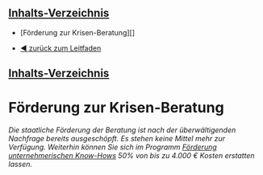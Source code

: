 <nav class="nav--article"><!-- leave this alone -->
<div id="open"><!-- leave this alone -->
<h2><a href="#close" id="nav--close">Inhalts-Verzeichnis</a></h2><!-- leave this alone -->

- [Förderung zur Krisen-Beratung][]

<!--
    - [Unternehmen und Selbständige in der Corona-Krise][]
    - [Formulierungshilfe zur Begründung][]
    - [Ausfüllanleitung Antrag][]
-->

- [◀ zurück zum Leitfaden](/)

</div><!-- leave this alone -->
<h2><a href="#open">Inhalts-Verzeichnis</a></h2><!-- leave this alone -->
</nav><!-- leave this alone -->



# Förderung zur Krisen-Beratung

*Die staatliche Förderung der Beratung ist nach der überwältigenden Nachfrage bereits ausgeschöpft. Es stehen keine Mittel mehr zur Verfügung. Weiterhin können Sie sich im Programm [Förderung unternehmerischen Know-Hows](https://www.bafa.de/DE/Wirtschafts_Mittelstandsfoerderung/Beratung_Finanzierung/Unternehmensberatung/unternehmensberatung_node.html) 50% von bis zu 4.000 € Kosten erstatten lassen.*

<!--
**Nur noch kurze Zeit**: *Es gibt staatliche Förderung für Beratung zur Corona-Krise. Unternehmen, die durch die Krise in Schwierigkeiten geraten sind, können sich eine Beratung ohne Vorfinanzierung zu 100% fördern lassen. Die häufigsten Fragen zum Ausfüllen des Antrags haben wir in einem kommentierten Beispiel des Antrags-Formulares aufgegriffen.*
<p class="text-small text-right"><a href="#ausfüllanleitungantrag"><span aria-hidden="true">→ </span>direkt zur Ausfüll-Anleitung springen</a>



## Unternehmen und Selbständige in der Corona-Krise

Einige Unternehmen und auch Selbständige sind in der Pandemie mit dramatischen Umbrüchen konfrontiert. Wie sie darauf reagieren sollen, dazu haben sie viele Fragen, aber wenig Zeit und immer weniger Mittel. Das BAFA möchte schnell und für die üblichen Verhältnisse von Fördermittel-Vergabe mit sehr wenig bürokratischem Aufwand Beratung für die Betroffenen ermöglichen.

Dazu gibt es für begrenzte Zeit eine spezielle Form der Beratung zu "Unternehmerischem Know-How". Diese Beratung richtet sich an Selbständige und kleine Unternehmen. Bis zu 4.000€ Beratungshonorar übernimmt das Bundesamt ausnahmsweise vollständig und ohne Vorfinanzierung. Die Informations-Seite zur Förderung fasst alle wichtigen Informationen zusammen:

<a href="https://www.bafa.de/DE/Wirtschafts_Mittelstandsfoerderung/Beratung_Finanzierung/Unternehmensberatung/unternehmensberatung_node.html"><span aria-hidden="true">→ </span>Zur BAFA-Informations-Seite: Die modifizierte Richtlinie zur Förderung unternehmerischen Know-hows.</a>

Die Antragsstellung für diese Sonderförderung beschränkt sich auf ein Online-Formular und ein Dokument, in dem Sie Ihren Fall erklären.

Stellen Sie sich auf lange Wartezeit für den Projektbeginn der Beratung ein. Womöglich mehrere Monate. Die Behörde ist von den Anfragen derzeit etwas überfordert. Um so wichtiger, dass Sie als betroffenes Unternehmen so bald wie möglich den Antrag stellen. Sprechen Sie uns an, ob wir flexible Lösungen für schnelle Hilfen außerhalb der Projektlaufzeit für Sie finden.

Damit die Antragsstellung noch einfacher geht, haben wir die Fragen, die uns bei der Begleitung vergangener Projekte trotz der amtlichen Dokumentation immer wieder begegneten, hier einmal anhand des Formulars selbst veranschaulicht.



## Formulierungshilfe zur Begründung

Zur Antragsstellung müssen Sie eine Begründung anfügen: Wie und warum die Corona-Krise Ihr Unternehmen in wirtschaftlichen Schwierigkeiten bringt. Diese Begründung sollte plausibel und anschaulich formuliert sein. Natürlich muss sie auch wahrheitsgemäß sein und einer Überprüfung Stand halten.

Die Sachbearbeiterinnen und Sachbearbeiter wollen Ihnen helfen und haben viel Verständnis für mangelnde Erfahrung im Antragswesen. So lange Sie sich verständlich machen und Ihr Anliegen nachvollziehbar argumentieren, wird die Bürokratie Ihnen mit Nachsicht begegnen.



### Lückentext zur Corona-Betroffenheit

<blockquote>
	<p>Das Unternehmen .&nbsp;.&nbsp;.&nbsp;.&nbsp;.&nbsp;.&nbsp;.&nbsp;.&nbsp;. ist von der Corona-Krise vor wirtschaftliche Schwierigkeiten gestellt:</p>
	<p>Der Geschäftszweck des Unternehmens ist .&nbsp;.&nbsp;.&nbsp;.&nbsp;.&nbsp;.&nbsp;.&nbsp;.&nbsp;. , dabei erfüllen wir unsere Leistungsangebote, in dem wir .&nbsp;.&nbsp;.&nbsp;.&nbsp;.&nbsp;.&nbsp;.&nbsp;.&nbsp;.</p>
	<p>Wir sind dementsprechend von der Corona-Krise betroffen, weil wir .&nbsp;.&nbsp;.&nbsp;.&nbsp;.&nbsp;.&nbsp;.&nbsp;.&nbsp;.</p>
	<p>Auswirkungen auf unsere Umsätze und Auftragslage schätzen wir für die nächsten Monate auf .&nbsp;.&nbsp;.&nbsp;.&nbsp;.&nbsp;.&nbsp;.&nbsp;.&nbsp;. und erste Erfahrungen zeigen, dass wir bereits jetzt .&nbsp;.&nbsp;.&nbsp;.&nbsp;.&nbsp;.&nbsp;.&nbsp;.&nbsp;.</p>
	<p>Dementsprechend müssen wir schnell strategische Anpassungen vornehmen und möchten über eine Beratung spezialisiertes Wissen erwerben.</p>
	<p>Ort .&nbsp;.&nbsp;.&nbsp;.&nbsp;. , Datum .&nbsp;.&nbsp;.&nbsp;.&nbsp;. , Name .&nbsp;.&nbsp;.&nbsp;.&nbsp;.</p>
</blockquote>

Speichern Sie ein entsprechend formuliertes Dokument unter dem Namen "Corona betroffen" für die spätere Verwendung ab.


## Ausfüllanleitung Antrag

Sie finden das Antragsformular <a href="https://fms.bafa.de/BafaFrame/unternehmensberatung"><span aria-hidden="true">→ </span>online beim Bundesamt</a>.

![][test]

[test]: start.jpg "Antragsformular" alt="Bildschirmansicht Antragsformular" class="drop-shadow"


Sie können erst starten, wenn Sie anklicken, dass Sie mit den Datenschutz-Bestimmungen einverstanden sind. Wenn Sie anklicken, dass Sie von der Corona-Krise betroffen sind, passt sich das Formular dementsprechend an.

<img src="unternehmensart.jpg" alt="Bildschirmansicht Antragsformular" class="drop-shadow">

Sie geben an, ob Ihr Unternehmen noch jung ist oder schon seit mehr als zwei Jahren am Markt etabliert.

<img src="leitstelle.jpg" alt="Bildschirmansicht Antragsformular" class="drop-shadow">

Die Leitstelle können Sie sich frei aussuchen.

<img src="beratungsunternehmen.jpg" alt="Bildschirmansicht Antragsformular" class="drop-shadow">

Wenn Sie ein Beratungs&shy;unternehmen gefunden haben, dass für Sie passt, tragen Sie deren BAFA-ID ein. Der Name des Beratungs&shy;unternehmens wird dann automatisch vervollständigt. Eine BAFA-ID haben Beratungen, die für das Programm zur Förderung unternehmerischen Know-Hows gelistet sind. Unsere ist die 162764. Tragen Sie auch den Namen der Person ein, die Ihre Beratung federführend durchführen soll.

<img src="klassifikation.jpg" alt="Bildschirmansicht Antragsformular" class="drop-shadow">

Die Unternehmens-Klassifikation ist eine vierstellige Nummer. Das statistische Bundesamt sortiert alle Unternehmen in Kategorien ein. Die Haupt-Kategorien finden Sie in einem Dokument bei der BAFA: <a href="https://www.bafa.de/SharedDocs/Downloads/DE/Wirtschafts_Mittelstandsfoerderung/unb_kurzanleitung_wirtschaftszweigklassifikation.pdf">zum Download der Kurzanleitung (PDF)</a> Wenn Sie die für Sie passende Ober-Kategorie und damit die ersten beiden Ziffern Ihrer Nummer gefunden haben, hilft Ihnen die Auto-Vervollständigung des Antrags-Formulars weiter.

<img src="bestaetigung.jpg" alt="Bildschirmansicht Antragsformular" class="drop-shadow">

Sie müssen nun noch ein paar Aussagen bestätigen. Die Förderung ist nicht für Unternehmen gedacht, die mehr als 50 Mitarbeitende beschäftigen und entsprechende Umsätze erwirtschaften. <br>Sie dürfen nicht die geförderte Beratung in Anspruch nehmen und dann selbst zum gleichen Thema Beratung anbieten. Wenn Sie allgemeine Unternehmens&shy;beratung anbieten, müssen Sie erklären können, wo Ihnen trotzdem unternehmerisches Know-How fehlt. Hier entscheiden die Sach&shy;bearbeiter&shy;innen und Sachbearbeiter, ob in der aktuellen Ausnahme-Situation ein Fall trotzdem passt.

<img src="ende.jpg" alt="Bildschirmansicht Antragsformular" class="drop-shadow">

Schon fertig. Nach dem Klick werden Sie zum Portal weiter geleitet, wo Sie Ihre Erklärung zum Status als betroffenes Unternehmen hoch laden müssen.

-->
